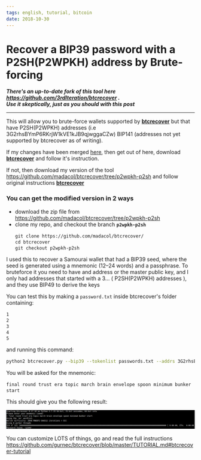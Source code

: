 ```yaml
---
tags: english, tutorial, bitcoin
date: 2018-10-30
---
```


# Recover a BIP39 password with a P2SH(P2WPKH) address by Brute-forcing

***There's an up-to-date fork of this tool here https://github.com/3rdIteration/btcrecover .*** \
***Use it skeptically, just as you should with this post***

---

This will allow you to brute-force wallets supported by [**btcrecover**](https://github.com/gurnec/btcrecover) but that have P2SH(P2WPKH) addresses (i.e 3G2rhsBYmP6RKrjW1kVE1kJB9qjwggaCZw) BIP141 (addresses not yet supported by btcrecover as of writing).

If my changes have been merged [here](https://github.com/gurnec/btcrecover/pull/302), then get out of here, download [**btcrecover**](https://github.com/gurnec/btcrecover) and follow it's instruction.

If not, then download my version of the tool https://github.com/madacol/btcrecover/tree/p2wpkh-p2sh and follow original instructions [**btcrecover**](https://github.com/gurnec/btcrecover)

### You can get the modified version in 2 ways

- download the zip file from https://github.com/madacol/btcrecover/tree/p2wpkh-p2sh
- clone my repo, and checkout the branch **`p2wpkh-p2sh`**
  ```
  git clone https://github.com/madacol/btcrecover/
  cd btcrecover
  git checkout p2wpkh-p2sh
  ```

I used this to recover a Samourai wallet that had a BIP39 seed, where the seed is generated using a mnemonic (12–24 words) and a passphrase. To bruteforce it you need to have and address or the master public key, and I only had addresses that started with a 3… ( P2SH(P2WPKH) addresses ), and they use BIP49 to derive the keys

You can test this by making a `password.txt` inside btcrecover's folder containing:

```
1
2
3
4
5
```

and running this command:

```bash
python2 btcrecover.py --bip39 --tokenlist passwords.txt --addrs 3G2rhsBYmP6RKrjW1kVE1kJB9qjwggaCZw --mnemonic-prompt --addr-limit 1 --bip32-path "m/49'/0'/0'/0"
```

You will be asked for the mnemonic:

    final round trust era topic march brain envelope spoon minimum bunker start

This should give you the following result:

![console screenshot showing the recovered password "12345"](image-9.png)

You can customize LOTS of things, go and read the full instructions https://github.com/gurnec/btcrecover/blob/master/TUTORIAL.md#btcrecover-tutorial

